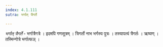 ```yaml
---
index: 4.1.111
sutra: भर्गात् त्रैगर्ते

---
```

_भर्गात् त्रैगर्ते_ - भर्गात्रैगत्रे । इदमपि गणसूत्रम् । त्रिगर्तो नाभ भर्गस्य पुत्रः । तस्यापत्यं त्रैगर्तः । ऋष्यण् । तस्मिन्गोत्रे भर्गात्फञ् ।